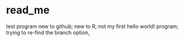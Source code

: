 # read_me
test program
new to github;
new to R;
not my first hello world! program;
trying to re-find the branch option,
